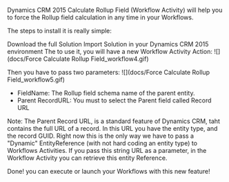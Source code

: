 Dynamics CRM 2015 Calculate Rollup Field (Workflow Activity) will help you to force the Rollup field calculation in any time in your Workflows.

The steps to install it is really simple:

Download the full Solution
Import Solution in your Dynamics CRM 2015 environment
The to use it, you will have a new Workflow Activity Action:
![](docs/Force Calculate Rollup Field_workflow4.gif)

Then you have to pass two parameters:
![](docs/Force Calculate Rollup Field_workflow5.gif)

* FieldName: The Rollup field schema name of the parent entity.
* Parent RecordURL: You must to select the Parent field called Record URL

Note: The Parent Record URL, is a standard feature of Dynamics CRM, taht contains the full URL of a record. In this URL you have the entity type, and the record GUID. Right now this is the only way we have to pass a "Dynamic" EntityReference (with not hard coding an entity type) to Workflows Activities. If you pass this string URL as a parameter, in the Workflow Activity you can retrieve this entity Reference.

Done! you can execute or launch your Workflows with this new feature!
